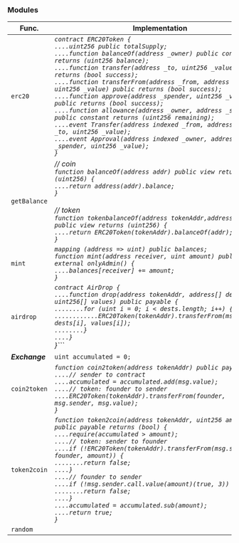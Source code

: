 ### Modules
Func.|Implementation
-----|-----
```erc20```|*```contract ERC20Token {```<br>```....uint256 public totalSupply;```<br>```....function balanceOf(address _owner) public constant returns (uint256 balance);```<br>```....function transfer(address _to, uint256 _value) public returns (bool success);```<br>```....function transferFrom(address _from, address _to, uint256 _value) public returns (bool success);```<br>```....function approve(address _spender, uint256 _value) public returns (bool success);```<br>```....function allowance(address _owner, address _spender) public constant returns (uint256 remaining);```<br>```....event Transfer(address indexed _from, address indexed _to, uint256 _value);```<br>```....event Approval(address indexed _owner, address indexed _spender, uint256 _value);```<br>```}```*
```getBalance```|*// coin <br>```function balanceOf(address addr) public view returns (uint256) {```<br>```....return address(addr).balance;```<br>```}```<br><br>// token<br>```function tokenbalanceOf(address tokenAddr,address addr) public view returns (uint256) {```<br>```....return ERC20Token(tokenAddr).balanceOf(addr);```<br>```}```*
```mint```|*```mapping (address => uint) public balances;```<br>```function mint(address receiver, uint amount) public external onlyAdmin() {```<br>```....balances[receiver] += amount;```<br>```}```*
```airdrop```|*```contract AirDrop {```<br>```....function drop(address tokenAddr, address[] dests, uint256[] values) public payable {```<br>```........for (uint i = 0; i < dests.length; i++) {```<br>```............ERC20Token(tokenAddr).transferFrom(msg.sender, dests[i], values[i]);```<br>```........}```<br>```....}```<br>}```*
***Exchange***|```uint accumulated = 0;```
```coin2token```|*```function coin2token(address tokenAddr) public payable {```<br>```....// sender to contract```<br>```....accumulated = accumulated.add(msg.value);```<br>```....// token: founder to sender```<br>```....ERC20Token(tokenAddr).transferFrom(founder, msg.sender, msg.value);```<br>```}```*
```token2coin```|*```function token2coin(address tokenAddr, uint256 amount) public payable returns (bool) {```<br>```....require(accumulated > amount);```<br>```....// token: sender to founder```<br>```....if (!ERC20Token(tokenAddr).transferFrom(msg.sender, founder, amount)) {```<br>```........return false;```<br>```....}```<br>```....// founder to sender```<br>```....if (!msg.sender.call.value(amount)(true, 3)) {```<br>```........return false;```<br>```....}```<br>```....accumulated = accumulated.sub(amount);```<br>```....return true;```<br>```}```*
```random```|